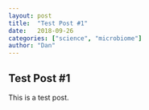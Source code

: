 ```yaml
---
layout: post
title:  "Test Post #1"
date:   2018-09-26
categories: ["science", "microbiome"]
author: "Dan"
---
```


<h2> Test Post #1</h2>

This is a test post.

